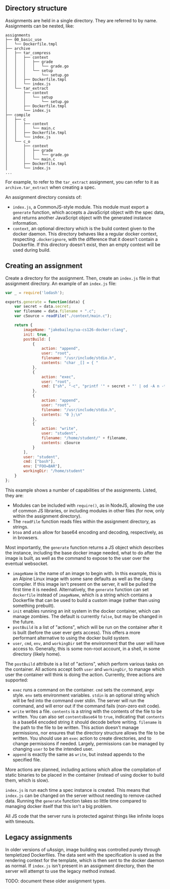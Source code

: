 ## Directory structure

Assignments are held in a single directory. They are referred to by name.
Assignments can be nested, like:

```
assignments
├── 00_basic_use
│   └── Dockerfile.tmpl
├── archive
│   ├── tar_compress
│   │   ├── context
│   │   │   ├── grade
│   │   │   │   └── grade.go
│   │   │   └── setup
│   │   │       └── setup.go
│   │   ├── Dockerfile.tmpl
│   │   └── index.js
│   └── tar_extract
│       ├── context
│       │   └── setup
│       │       └── setup.go
│       ├── Dockerfile.tmpl
│       └── index.js
├── compile
│   ├── c
│   │   ├── context
│   │   │   └── main.c
│   │   ├── Dockerfile.tmpl
│   │   └── index.js
│   └── c_o
│       ├── context
│       │   ├── grade
│       │   │   └── grade.go
│       │   └── main.c
│       ├── Dockerfile.tmpl
│       └── index.js
...
```

For example, to refer to the `tar_extract` assignment, you can refer to it as
`archive.tar_extract` when creating a spec.

An assignment directory consists of:

-   `index.js`, a CommonJS-style module. This module must export a `generate`
    function, which accepts a JavaScript object with the spec data, and returns
    another JavaScript object with the generated instance information.
-   `context`, an optional directory which is the build context given to the
    docker daemon. This directory behaves like a regular docker context,
    respecting `.dockerignore`, with the difference that it doesn't contain a
    Dockerfile. If this directory doesn't exist, then an empty context will be
    used during build.


## Creating an assignment

Create a directory for the assignment. Then, create an `index.js` file in that
assignment directory. An example of an `index.js` file:

```javascript
var _ = require('lodash');

exports.generate = function(data) {
    var secret = data.secret;
    var filename = data.filename + ".c";
    var cSource = readFile("./context/main.c");

    return {
        imageName: "jakebailey/ua-cs126-docker:clang",
        init: true,
        postBuild: [
            {
                action: "append",
                user: "root",
                filename: "/usr/include/stdio.h",
                contents: "char _[] = { "
            },
            {
                action: "exec",
                user: "root",
                cmd: ["sh", "-c", "printf '" + secret + "' | od -A n -t d1 | xargs -n1 printf '%d, ' >> /usr/include/stdio.h"],
            },
            {
                action: "append",
                user: "root",
                filename: "/usr/include/stdio.h",
                contents: "0 };\n"
            },
            {
                action: "write",
                user: "student",
                filename: "/home/student/" + filename,
                contents: cSource
            }
        ],
        user: "student",
        cmd: ["bash"],
        env: ["FOO=BAR"],
        workingDir: "/home/student"
    }
};
```

This example shows a number of capabilities of the assignments. Listed, they
are:

-   Modules can be included with `require()`, as in NodeJS, allowing the use of
    common JS libraries, or including modules in other files (for now, only
    within the assignment directory).
-   The `readFile` function reads files within the assignment directory,
    as strings.
-   `btoa` and `atob` allow for base64 encoding and decoding, respectively,
    as in browsers.

Most importantly, the `generate` function returns a JS object which describes
the instance, including the base docker image needed, what to do after the
image is built, as well as the command to expose to the user over the eventual
websocket.

-   `imageName` is the name of an image to begin with. In this example, this is
    an Alpine Linux image with some sane defaults as well as the clang
    compiler. If this image isn't present on the server, it will be pulled the
    first time it is needed. Alternatively, the `generate` function can
    set `dockerfile` instead of `imageName`, which is a string which contains
    a Dockerfile that can be used to build a custom image (rather than using
    something prebuilt).
-   `init` enables running an init system in the docker container, which can
    manage zombies. The default is currently `false`, but may be changed in the
    future.
-   `postBuild` is a list of "actions", which will be run on the container
    after it is built (before the user ever gets access). This offers a more
    performant alternative to using the docker build system.
-   `user`, `cmd`, `env`, and `workingDir` set the environment that the user
    will have access to. Generally, this is some non-root account, in a shell,
    in some directory (likely home).

The `postBuild` attribute is a list of "actions", which perform various tasks
on the container. All actions accept both `user` and `workingDir`, to manage
which user the container will think is doing the action.  Currently, three
actions are supported:

-   `exec` runs a command on the container. `cmd` sets the command, argv style.
    `env` sets environment variables. `stdin` is an optional string which will
    be fed into the command over stdin. The server will run the command, and
    will error out if the command fails (non-zero exit code).
-   `write` writes a file. `contents` is a string with the contents of the file
    to be written. You can also set `contentsBase64` to `true`, indicating that
    `contents` is a base64 encoded string it should decode before writing.
    `filename` is the path to the file to be written. This action doesn't
    manage permissions, nor ensures that the directory structure allows the
    file to be written. You should use an `exec` action to create directories,
    and to change permissions if needed. Largely, permissions can be managed by
    changing `user` to be the intended user.
-   `append` is exactly the same as `write`, but instead appends to the
    specified file.

More actions are planned, including actions which allow the compilation of
static binaries to be placed in the container (instead of using docker to
build them, which is slow).

`index.js` is run each time a spec instance is created. This means that
`index.js` can be changed on the server without needing to remove cached data.
Running the `generate` function takes so little time compared to managing
docker itself that this isn't a big problem.

All JS code that the server runs is protected against things like infinite
loops with timeouts.


## Legacy assignments

In older versions of uAssign, image building was controlled purely through
templetized Dockerfiles. The data sent with the specification is used as the
rendering context for the template, which is then sent to the docker daemon
as normal. If `index.js` isn't present in an assignment directory, then
the server will attempt to use the legacy method instead.

TODO: document these older assignment types.